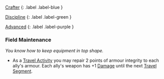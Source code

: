[Crafter](Game/Character-Development#Crafter)
{: .label .label-blue }

[Discipline](Game/Character-Development#Discipline)
{: .label .label-green }

[Advanced](Game/Character-Development#Advanced)
{: .label .label-purple }

### Field Maintenance
*You know how to keep equipment in top shape.*
* As a [Travel Activity](Activities#Travel%20Activity) you may repair 2 points of armour integrity to each ally's armour. Each ally's weapon has +1 [Damage](Game/Core/Weapons#Damage) until the next [Travel Segment](Telling-The-Story#Travel%20Segment).
